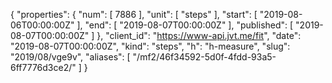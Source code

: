 {
  "properties": {
    "num": [
      7886
    ],
    "unit": [
      "steps"
    ],
    "start": [
      "2019-08-06T00:00:00Z"
    ],
    "end": [
      "2019-08-07T00:00:00Z"
    ],
    "published": [
      "2019-08-07T00:00:00Z"
    ]
  },
  "client_id": "https://www-api.jvt.me/fit",
  "date": "2019-08-07T00:00:00Z",
  "kind": "steps",
  "h": "h-measure",
  "slug": "2019/08/vge9v",
  "aliases": [
    "/mf2/46f34592-5d0f-4fdd-93a5-6ff7776d3ce2/"
  ]
}
